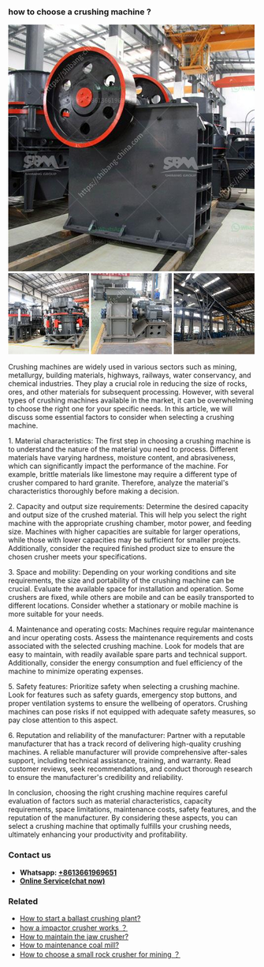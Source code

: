 <h3>how to choose a crushing machine ?</h3><img src='1701746102.jpg' alt=''><p>Crushing machines are widely used in various sectors such as mining, metallurgy, building materials, highways, railways, water conservancy, and chemical industries. They play a crucial role in reducing the size of rocks, ores, and other materials for subsequent processing. However, with several types of crushing machines available in the market, it can be overwhelming to choose the right one for your specific needs. In this article, we will discuss some essential factors to consider when selecting a crushing machine.</p><p>1. Material characteristics: The first step in choosing a crushing machine is to understand the nature of the material you need to process. Different materials have varying hardness, moisture content, and abrasiveness, which can significantly impact the performance of the machine. For example, brittle materials like limestone may require a different type of crusher compared to hard granite. Therefore, analyze the material's characteristics thoroughly before making a decision.</p><p>2. Capacity and output size requirements: Determine the desired capacity and output size of the crushed material. This will help you select the right machine with the appropriate crushing chamber, motor power, and feeding size. Machines with higher capacities are suitable for larger operations, while those with lower capacities may be sufficient for smaller projects. Additionally, consider the required finished product size to ensure the chosen crusher meets your specifications.</p><p>3. Space and mobility: Depending on your working conditions and site requirements, the size and portability of the crushing machine can be crucial. Evaluate the available space for installation and operation. Some crushers are fixed, while others are mobile and can be easily transported to different locations. Consider whether a stationary or mobile machine is more suitable for your needs.</p><p>4. Maintenance and operating costs: Machines require regular maintenance and incur operating costs. Assess the maintenance requirements and costs associated with the selected crushing machine. Look for models that are easy to maintain, with readily available spare parts and technical support. Additionally, consider the energy consumption and fuel efficiency of the machine to minimize operating expenses.</p><p>5. Safety features: Prioritize safety when selecting a crushing machine. Look for features such as safety guards, emergency stop buttons, and proper ventilation systems to ensure the wellbeing of operators. Crushing machines can pose risks if not equipped with adequate safety measures, so pay close attention to this aspect.</p><p>6. Reputation and reliability of the manufacturer: Partner with a reputable manufacturer that has a track record of delivering high-quality crushing machines. A reliable manufacturer will provide comprehensive after-sales support, including technical assistance, training, and warranty. Read customer reviews, seek recommendations, and conduct thorough research to ensure the manufacturer's credibility and reliability.</p><p>In conclusion, choosing the right crushing machine requires careful evaluation of factors such as material characteristics, capacity requirements, space limitations, maintenance costs, safety features, and the reputation of the manufacturer. By considering these aspects, you can select a crushing machine that optimally fulfills your crushing needs, ultimately enhancing your productivity and profitability.</p><h3>Contact us</h3><ul><li><strong>Whatsapp:&nbsp;<a href="https://wa.me/8613661969651">+8613661969651</a></strong></li><li><a href="https://swt.shibang-china.com/?git&amp;zhl&amp;how to choose a crushing machine "><strong>Online Service(chat now)</strong></a></li></ul><h3>Related</h3><ul><li><a href='How to start a ballast crushing plant.md'>How to start a ballast crushing plant?</a></li><li><a href='how a impactor crusher works ？.md'>how a impactor crusher works ？</a></li><li><a href='How to maintain the jaw crusher.md'>How to maintain the jaw crusher?</a></li><li><a href='How to maintenance coal mill.md'>How to maintenance coal mill?</a></li><li><a href='How to choose a small rock crusher for mining ？.md'>How to choose a small rock crusher for mining ？</a></li></ul>